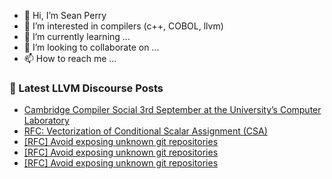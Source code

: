 - 👋 Hi, I’m Sean Perry
- 👀 I’m interested in compilers (c++, COBOL, llvm)
- 🌱 I’m currently learning ...
- 💞️ I’m looking to collaborate on ...
- 📫 How to reach me ...

<!---
s66perry/s66perry is a ✨ special ✨ repository because its `README.md` (this file) appears on your GitHub profile.
You can click the Preview link to take a look at your changes.
--->
### 📕 Latest LLVM Discourse Posts

<!-- DISCOURSE-LLVM:START -->
- [Cambridge Compiler Social 3rd September at the University’s Computer Laboratory](https://discourse.llvm.org/t/cambridge-compiler-social-3rd-september-at-the-university-s-computer-laboratory/80922#post_5)
- [RFC: Vectorization of Conditional Scalar Assignment &lpar;CSA&rpar;](https://discourse.llvm.org/t/rfc-vectorization-of-conditional-scalar-assignment-csa/80964#post_5)
- [[RFC] Avoid exposing unknown git repositories](https://discourse.llvm.org/t/rfc-avoid-exposing-unknown-git-repositories/80962#post_13)
- [[RFC] Avoid exposing unknown git repositories](https://discourse.llvm.org/t/rfc-avoid-exposing-unknown-git-repositories/80962#post_12)
- [[RFC] Avoid exposing unknown git repositories](https://discourse.llvm.org/t/rfc-avoid-exposing-unknown-git-repositories/80962#post_11)
<!-- DISCOURSE-LLVM:END -->
